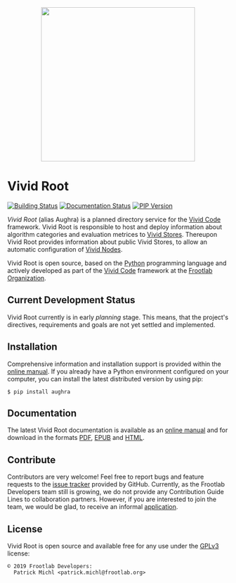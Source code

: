 <div align="center">
  <img src="https://www.frootlab.org/images/fig/aughra.svg" width=350px>
</div>

Vivid Root
==========

[![Building Status](https://travis-ci.org/frootlab/aughra.svg?branch=master)](https://travis-ci.org/frootlab/aughra)
[![Documentation Status](https://readthedocs.org/projects/aughra/badge/?version=latest)](https://aughra.readthedocs.io/en/latest/?badge=latest)
[![PIP Version](https://badge.fury.io/py/aughra.svg)](https://badge.fury.io/py/aughra)

*Vivid Root* (alias Aughra) is a planned directory service for the
[Vivid Code](https://www.frootlab.org/projects/vivid.html) framework. Vivid Root
is responsible to host and deploy information about algorithm categories and
evaluation metrices to [Vivid Stores](https://www.frootlab.org/projects/vivid/store.html).
Thereupon Vivid Root provides information about public Vivid Stores, to allow an
automatic configuration of [Vivid Nodes](https://www.frootlab.org/projects/vivid/node.html).

Vivid Root is open source, based on the [Python](https://www.python.org/)
programming language and actively developed as part of the
[Vivid Code](https://www.frootlab.org/vivid) framework at the [Frootlab Organization](https://www.frootlab.org).

Current Development Status
--------------------------

Vivid Root currently is in early *planning* stage. This means, that the
project's directives, requirements and goals are not yet settled and
implemented.

Installation
------------

Comprehensive information and installation support is provided within the
[online manual](https://aughra.readthedocs.io/en/latest/). If you already have a
Python environment configured on your computer, you can install the latest
distributed version by using pip:

    $ pip install aughra

Documentation
-------------

The latest Vivid Root documentation is available as an [online
manual](https://aughra.readthedocs.io/en/latest/) and for download in the
formats [PDF](https://readthedocs.org/projects/aughra/downloads/pdf/latest/),
[EPUB](https://readthedocs.org/projects/aughra/downloads/epub/latest/) and
[HTML](https://readthedocs.org/projects/aughra/downloads/htmlzip/latest/).

Contribute
----------

Contributors are very welcome! Feel free to report bugs and feature requests to
the [issue tracker](https://github.com/frootlab/aughra/issues) provided by
GitHub. Currently, as the Frootlab Developers team still is growing, we do not
provide any Contribution Guide Lines to collaboration partners. However, if you
are interested to join the team, we would be glad, to receive an informal
[application](mailto:application@frootlab.org).

License
-------

Vivid Root is open source and available free for any use under the
[GPLv3](https://www.gnu.org/licenses/gpl.html) license:

    © 2019 Frootlab Developers:
      Patrick Michl <patrick.michl@frootlab.org>
